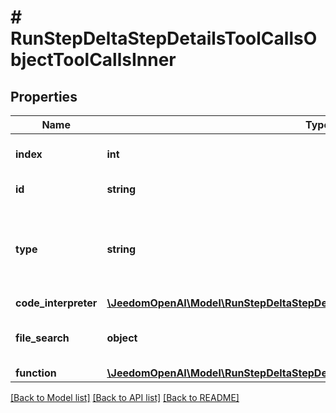 # # RunStepDeltaStepDetailsToolCallsObjectToolCallsInner

## Properties

Name | Type | Description | Notes
------------ | ------------- | ------------- | -------------
**index** | **int** | The index of the tool call in the tool calls array. |
**id** | **string** | The ID of the tool call object. | [optional]
**type** | **string** | The type of tool call. This is always going to be &#x60;code_interpreter&#x60; for this type of tool call. |
**code_interpreter** | [**\JeedomOpenAI\Model\RunStepDeltaStepDetailsToolCallsCodeObjectCodeInterpreter**](RunStepDeltaStepDetailsToolCallsCodeObjectCodeInterpreter.md) |  | [optional]
**file_search** | **object** | For now, this is always going to be an empty object. |
**function** | [**\JeedomOpenAI\Model\RunStepDeltaStepDetailsToolCallsFunctionObjectFunction**](RunStepDeltaStepDetailsToolCallsFunctionObjectFunction.md) |  | [optional]

[[Back to Model list]](../../README.md#models) [[Back to API list]](../../README.md#endpoints) [[Back to README]](../../README.md)
